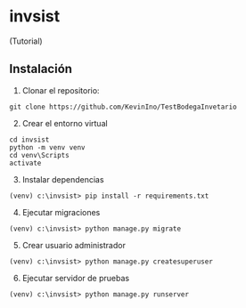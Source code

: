 
# invsist
(Tutorial)

## Instalación

1. Clonar el repositorio: 

```
git clone https://github.com/KevinIno/TestBodegaInvetario
```

2. Crear el entorno virtual

```
cd invsist
python -m venv venv
cd venv\Scripts
activate
```

3. Instalar dependencias

```
(venv) c:\invsist> pip install -r requirements.txt
```

4. Ejecutar migraciones

```
(venv) c:\invsist> python manage.py migrate
```

5. Crear usuario administrador

```
(venv) c:\invsist> python manage.py createsuperuser
```

6. Ejecutar servidor de pruebas

```
(venv) c:\invsist> python manage.py runserver
```


